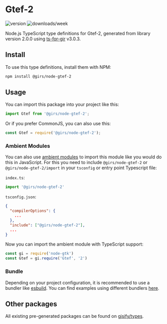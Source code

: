 
# Gtef-2

![version](https://img.shields.io/npm/v/@girs/node-gtef-2)
![downloads/week](https://img.shields.io/npm/dw/@girs/node-gtef-2)


Node.js TypeScript type definitions for Gtef-2, generated from library version 2.0.0 using [ts-for-gir](https://github.com/gjsify/ts-for-gir) v3.0.3.


## Install

To use this type definitions, install them with NPM:
```bash
npm install @girs/node-gtef-2
```

## Usage

You can import this package into your project like this:
```ts
import Gtef from '@girs/node-gtef-2';
```

Or if you prefer CommonJS, you can also use this:
```ts
const Gtef = require('@girs/node-gtef-2');
```

### Ambient Modules

You can also use [ambient modules](https://github.com/gjsify/ts-for-gir/tree/main/packages/cli#ambient-modules) to import this module like you would do this in JavaScript.
For this you need to include `@girs/node-gtef-2` or `@girs/node-gtef-2/import` in your `tsconfig` or entry point Typescript file:

`index.ts`:
```ts
import '@girs/node-gtef-2'
```

`tsconfig.json`:
```json
{
  "compilerOptions": {
    ...
  },
  "include": ["@girs/node-gtef-2"],
  ...
}
```

Now you can import the ambient module with TypeScript support: 

```ts
const gi = require('node-gtk')
const Gtef = gi.require('Gtef', '2')
```


### Bundle

Depending on your project configuration, it is recommended to use a bundler like [esbuild](https://esbuild.github.io/). You can find examples using different bundlers [here](https://github.com/gjsify/ts-for-gir/tree/main/examples).

## Other packages

All existing pre-generated packages can be found on [gjsify/types](https://github.com/gjsify/types).

